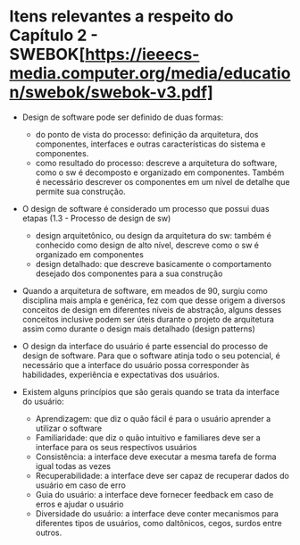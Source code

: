 # Itens relevantes a respeito do Capítulo 2 - SWEBOK[https://ieeecs-media.computer.org/media/education/swebok/swebok-v3.pdf]

- Design de software pode ser definido de duas formas:
  - do ponto de vista do processo: definição da arquitetura, dos componentes, interfaces e outras características do sistema e componentes.
  - como resultado do processo: descreve a arquitetura do software, como o sw é decomposto e organizado em componentes. Também é necessário descrever os componentes em um nível de detalhe que permite sua construção.
 
- O design de software é considerado um processo que possui duas etapas (1.3 - Processo de design de sw)
  - design arquitetônico, ou design da arquitetura do sw: também é conhecido como design de alto nível, descreve como o sw é organizado em componentes
  - design detalhado: que descreve basicamente o comportamento desejado dos componentes para a sua construção
  
- Quando a arquitetura de software, em meados de 90, surgiu como disciplina mais ampla e genérica, fez com que desse origem a diversos conceitos de design em diferentes níveis de abstração, alguns desses conceitos inclusive podem ser úteis durante o projeto de arquitetura assim como durante o design mais detalhado (design patterns)

- O design da interface do usuário é parte essencial do processo de design de software. Para que o software atinja todo o seu potencial, é necessário que a interface do usuário possa corresponder às habilidades, experiência e expectativas dos usuários.

- Existem alguns princípios que são gerais quando se trata da interface do usuário:
  - Aprendizagem: que diz o quão fácil é para o usuário aprender a utilizar o software
  - Familiaridade: que diz o quão intuitivo e familiares deve ser a interface para os seus respectivos usuários
  - Consistência: a interface deve executar a mesma tarefa de forma igual todas as vezes
  - Recuperabilidade: a interface deve ser capaz de recuperar dados do usuário em caso de erro
  - Guia do usuário: a interface deve fornecer feedback em caso de erros e ajudar o usuário
  - Diversidade do usuário: a interface deve conter mecanismos para diferentes tipos de usuários, como daltônicos, cegos, surdos entre outros.
